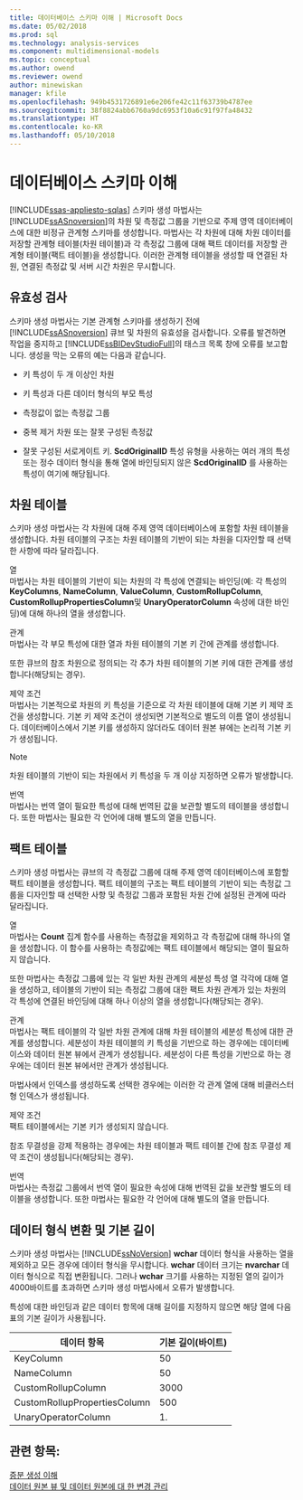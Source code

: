 ```yaml
---
title: 데이터베이스 스키마 이해 | Microsoft Docs
ms.date: 05/02/2018
ms.prod: sql
ms.technology: analysis-services
ms.component: multidimensional-models
ms.topic: conceptual
ms.author: owend
ms.reviewer: owend
author: minewiskan
manager: kfile
ms.openlocfilehash: 949b4531726891e6e206fe42c11f63739b4787ee
ms.sourcegitcommit: 38f8824abb6760a9dc6953f10a6c91f97fa48432
ms.translationtype: HT
ms.contentlocale: ko-KR
ms.lasthandoff: 05/10/2018
---
```

# <a name="understanding-the-database-schemas"></a>데이터베이스 스키마 이해
[!INCLUDE[ssas-appliesto-sqlas](../../includes/ssas-appliesto-sqlas.md)]
  스키마 생성 마법사는 [!INCLUDE[ssASnoversion](../../includes/ssasnoversion-md.md)]의 차원 및 측정값 그룹을 기반으로 주제 영역 데이터베이스에 대한 비정규 관계형 스키마를 생성합니다. 마법사는 각 차원에 대해 차원 데이터를 저장할 관계형 테이블(차원 테이블)과 각 측정값 그룹에 대해 팩트 데이터를 저장할 관계형 테이블(팩트 테이블)을 생성합니다. 이러한 관계형 테이블을 생성할 때 연결된 차원, 연결된 측정값 및 서버 시간 차원은 무시합니다.  
  
## <a name="validation"></a>유효성 검사  
 스키마 생성 마법사는 기본 관계형 스키마를 생성하기 전에 [!INCLUDE[ssASnoversion](../../includes/ssasnoversion-md.md)] 큐브 및 차원의 유효성을 검사합니다. 오류를 발견하면 작업을 중지하고 [!INCLUDE[ssBIDevStudioFull](../../includes/ssbidevstudiofull-md.md)]의 태스크 목록 창에 오류를 보고합니다. 생성을 막는 오류의 예는 다음과 같습니다.  
  
-   키 특성이 두 개 이상인 차원  
  
-   키 특성과 다른 데이터 형식의 부모 특성  
  
-   측정값이 없는 측정값 그룹  
  
-   중복 제거 차원 또는 잘못 구성된 측정값  
  
-   잘못 구성된 서로게이트 키. **ScdOriginalID** 특성 유형을 사용하는 여러 개의 특성 또는 정수 데이터 형식을 통해 열에 바인딩되지 않은 **ScdOriginalID** 를 사용하는 특성이 여기에 해당됩니다.  
  
## <a name="dimension-tables"></a>차원 테이블  
 스키마 생성 마법사는 각 차원에 대해 주제 영역 데이터베이스에 포함할 차원 테이블을 생성합니다. 차원 테이블의 구조는 차원 테이블의 기반이 되는 차원을 디자인할 때 선택한 사항에 따라 달라집니다.  
  
 열  
 마법사는 차원 테이블의 기반이 되는 차원의 각 특성에 연결되는 바인딩(예: 각 특성의 **KeyColumns**, **NameColumn**, **ValueColumn**, **CustomRollupColumn**, **CustomRollupPropertiesColumn**및 **UnaryOperatorColumn** 속성에 대한 바인딩)에 대해 하나의 열을 생성합니다.  
  
 관계  
 마법사는 각 부모 특성에 대한 열과 차원 테이블의 기본 키 간에 관계를 생성합니다.  
  
 또한 큐브의 참조 차원으로 정의되는 각 추가 차원 테이블의 기본 키에 대한 관계를 생성합니다(해당되는 경우).  
  
 제약 조건  
 마법사는 기본적으로 차원의 키 특성을 기준으로 각 차원 테이블에 대해 기본 키 제약 조건을 생성합니다. 기본 키 제약 조건이 생성되면 기본적으로 별도의 이름 열이 생성됩니다. 데이터베이스에서 기본 키를 생성하지 않더라도 데이터 원본 뷰에는 논리적 기본 키가 생성됩니다.  
  
> [!NOTE]  
>  차원 테이블의 기반이 되는 차원에서 키 특성을 두 개 이상 지정하면 오류가 발생합니다.  
  
 번역  
 마법사는 번역 열이 필요한 특성에 대해 번역된 값을 보관할 별도의 테이블을 생성합니다. 또한 마법사는 필요한 각 언어에 대해 별도의 열을 만듭니다.  
  
## <a name="fact-tables"></a>팩트 테이블  
 스키마 생성 마법사는 큐브의 각 측정값 그룹에 대해 주제 영역 데이터베이스에 포함할 팩트 테이블을 생성합니다. 팩트 테이블의 구조는 팩트 테이블의 기반이 되는 측정값 그룹을 디자인할 때 선택한 사항 및 측정값 그룹과 포함된 차원 간에 설정된 관계에 따라 달라집니다.  
  
 열  
 마법사는 **Count** 집계 함수를 사용하는 측정값을 제외하고 각 측정값에 대해 하나의 열을 생성합니다. 이 함수를 사용하는 측정값에는 팩트 테이블에서 해당되는 열이 필요하지 않습니다.  
  
 또한 마법사는 측정값 그룹에 있는 각 일반 차원 관계의 세분성 특성 열 각각에 대해 열을 생성하고, 테이블의 기반이 되는 측정값 그룹에 대한 팩트 차원 관계가 있는 차원의 각 특성에 연결된 바인딩에 대해 하나 이상의 열을 생성합니다(해당되는 경우).  
  
 관계  
 마법사는 팩트 테이블의 각 일반 차원 관계에 대해 차원 테이블의 세분성 특성에 대한 관계를 생성합니다. 세분성이 차원 테이블의 키 특성을 기반으로 하는 경우에는 데이터베이스와 데이터 원본 뷰에서 관계가 생성됩니다. 세분성이 다른 특성을 기반으로 하는 경우에는 데이터 원본 뷰에서만 관계가 생성됩니다.  
  
 마법사에서 인덱스를 생성하도록 선택한 경우에는 이러한 각 관계 열에 대해 비클러스터형 인덱스가 생성됩니다.  
  
 제약 조건  
 팩트 테이블에서는 기본 키가 생성되지 않습니다.  
  
 참조 무결성을 강제 적용하는 경우에는 차원 테이블과 팩트 테이블 간에 참조 무결성 제약 조건이 생성됩니다(해당되는 경우).  
  
 번역  
 마법사는 측정값 그룹에서 번역 열이 필요한 속성에 대해 번역된 값을 보관할 별도의 테이블을 생성합니다. 또한 마법사는 필요한 각 언어에 대해 별도의 열을 만듭니다.  
  
## <a name="data-type-conversion-and-default-lengths"></a>데이터 형식 변환 및 기본 길이  
 스키마 생성 마법사는 [!INCLUDE[ssNoVersion](../../includes/ssnoversion-md.md)] **wchar** 데이터 형식을 사용하는 열을 제외하고 모든 경우에 데이터 형식을 무시합니다. **wchar** 데이터 크기는 **nvarchar** 데이터 형식으로 직접 변환됩니다. 그러나 **wchar** 크기를 사용하는 지정된 열의 길이가 4000바이트를 초과하면 스키마 생성 마법사에서 오류가 발생합니다.  
  
 특성에 대한 바인딩과 같은 데이터 항목에 대해 길이를 지정하지 않으면 해당 열에 다음 표의 기본 길이가 사용됩니다.  
  
|데이터 항목|기본 길이(바이트)|  
|---------------|------------------------------|  
|KeyColumn|50|  
|NameColumn|50|  
|CustomRollupColumn|3000|  
|CustomRollupPropertiesColumn|500|  
|UnaryOperatorColumn|1.|  
  
## <a name="see-also"></a>관련 항목:  
 [증분 생성 이해](../../analysis-services/multidimensional-models/understanding-incremental-generation.md)   
 [데이터 원본 뷰 및 데이터 원본에 대 한 변경 관리](../../analysis-services/multidimensional-models/manage-changes-to-data-source-views-and-data-sources.md)  
  
  
